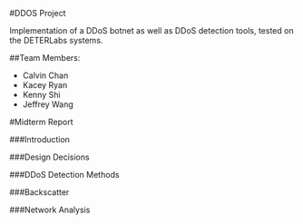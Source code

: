 #DDOS Project

Implementation of a DDoS botnet as well as DDoS detection tools, tested on the DETERLabs systems.

##Team Members:
* Calvin Chan
* Kacey Ryan
* Kenny Shi
* Jeffrey Wang

#Midterm Report

###Introduction

###Design Decisions

###DDoS Detection Methods

###Backscatter

###Network Analysis
